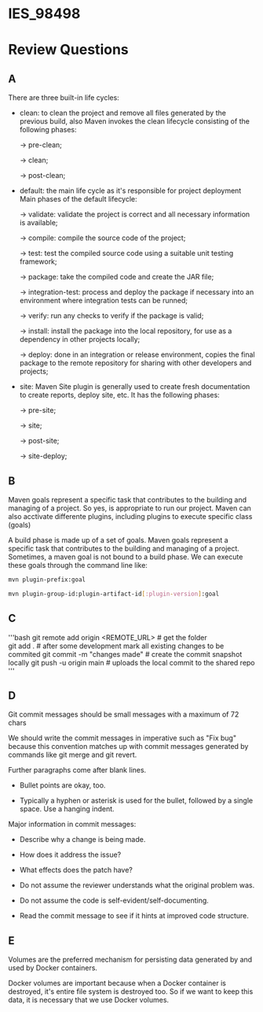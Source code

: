 # IES_98498

# Review Questions
## A
There are three built-in life cycles:
- clean: to clean the project and remove all files generated by the previous build, also Maven invokes the clean lifecycle consisting of the following phases:

    -> pre-clean;

    -> clean;

    -> post-clean;
- default: the main life cycle as it's responsible for project deployment
    Main phases of the default lifecycle:

    -> validate: validate the project is correct and all necessary information is available;

    -> compile: compile the source code of the project;

    -> test: test the compiled source code using a suitable unit testing framework;

    -> package: take the compiled code and create the JAR file;

    -> integration-test: process and deploy the package if necessary into an environment where integration tests can be runned;

    -> verify: run any checks to verify if the package is valid;

    -> install: install the package into the local repository, for use as a dependency in other projects locally;

    -> deploy: done in an integration or release environment, copies the final package to the remote repository for sharing with other developers and projects;
- site: Maven Site plugin is generally used to create fresh documentation to create reports, deploy site, etc. It has the following phases:

    -> pre-site;

    -> site;

    -> post-site;

    -> site-deploy;

## B
Maven goals represent a specific task that contributes to the building and managing of a project. So yes, is appropriate to run our project.
Maven can also acctivate differente plugins, including plugins to execute specific class (goals)

A build phase is made up of a set of goals. Maven goals represent a specific task that contributes to the building and managing of a project.
Sometimes, a maven goal is not bound to a build phase. We can execute these goals through the command line like:
```bash
mvn plugin-prefix:goal

mvn plugin-group-id:plugin-artifact-id[:plugin-version]:goal
```

## C

'''bash
git remote add origin <REMOTE_URL>  # get the folder  
git add .                           # after some development mark all existing changes to be commited
git commit -m "changes made"        # create the commit snapshot locally 
git push -u origin main             # uploads the local commit to the shared repo 
'''

## D
Git commit messages should be small messages with a maximum of 72 chars

We should write the commit messages in imperative such as "Fix bug" because this convention matches up with commit messages
generated by commands like git merge and git revert.

Further paragraphs come after blank lines.

- Bullet points are okay, too.

- Typically a hyphen or asterisk is used for the bullet, followed by a
  single space. Use a hanging indent.

Major information in commit messages:

- Describe why a change is being made.

- How does it address the issue?

- What effects does the patch have?

- Do not assume the reviewer understands what the original problem was.

- Do not assume the code is self-evident/self-documenting.

- Read the commit message to see if it hints at improved code structure.

## E
Volumes are the preferred mechanism for persisting data generated by and used by Docker containers.

Docker volumes are important because when a Docker container is destroyed, it's entire file system is destroyed too. So if we want to keep this data, it is necessary that we use Docker volumes.